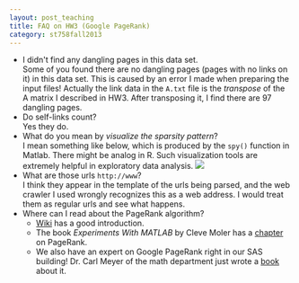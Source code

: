 ```yaml
---
layout: post_teaching
title: FAQ on HW3 (Google PageRank)
category: st758fall2013
---
```


* I didn't find any dangling pages in this data set.  
Some of you found there are no dangling pages (pages with no links on it) in this data set. This is caused by an error I made when preparing the input files! Actually the link data in the `A.txt` file is the *transpose* of the A matrix I described in HW3. After transposing it, I find there are 97 dangling pages.
* Do self-links count?  
Yes they do.
* What do you mean by *visualize the sparsity pattern*?  
I mean something like below, which is produced by the `spy()` function in Matlab. There might be analog in R. Such visualization tools are extremely helpful in exploratory data analysis. ![](../../../A_sparsity.png?raw=true) 
* What are those urls `http://www`?  
I think they appear in the template of the urls being parsed, and the web crawler I used wrongly recognizes this as a web address. I would treat them as regular urls and see what happens.
* Where can I read about the PageRank algorithm?  
  * [Wiki](http://en.wikipedia.org/wiki/PageRank) has a good introduction. 
  * The book *Experiments With MATLAB* by Cleve Moler has a [chapter](http://www.mathworks.com/moler/exm/chapters/pagerank.pdf) on PageRank. 
  * We also have an expert on Google PageRank right in our SAS building! Dr. Carl Meyer of the math department just wrote a [book](http://googlespagerankandbeyond.com/DefaultPage.html) about it.
  